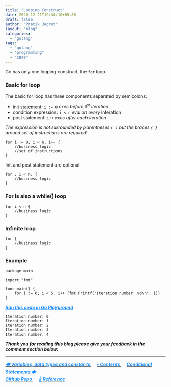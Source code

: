 ```yaml
---
title: "Looping Construct"
date: 2020-12-21T19:34:10+05:30
draft: false
author: "Pratik Jagrut"
layout: "blog"
categories:
  - "golang"
tags:
  - "golang"
  - "programming"
  - "2020"
---
```


Go has only one looping construct, the `for` loop.

### Basic for loop

The basic for loop has three components separated by semicolons:

- init statement: `i := 0` *exec before 1<sup>st</sup> iteration*
- condition expression: `i < n` *eval on every* interation
- post statement: `i++` *exec after each iteration*

*The expression is not surrounded by parentheses `( )` but the braces `{ }` around set of instructions are required.*

```
for i := 0; i < n; i++ {
    //business logic
    //set of instructions
}
```

Init and post statement are optional.

```
for ; i < n; {
    //business logic
}
```

### For is also a while() loop

```
for i < n {
    //business logic
}
```

### Infinite loop

```
for {
    //business logic
}
```

### Example

```
package main

import "fmt"

func main() {
	for i := 0; i < 5; i++ {fmt.Printf("Iteration number: %d\n", i)}
}
```
***<a href="https://play.golang.org/p/OysJvNK3rNz" style="color:DodgerBlue" target="_blank">Run this code in Go Playground</a>***
```
Iteration number: 0
Iteration number: 1
Iteration number: 2
Iteration number: 3
Iteration number: 4
```

***Thank you for reading this blog please give your feedback in the comment section below.***
<hr>

<a href="/blog/golang/series/vdc">
  <b style="color:DodgerBlue">
    <i>🡄 Variables, data types and constants</i>
  </b>
</a> &emsp;

<a href="/blog/golang/series/contents">
  <b style="color:DodgerBlue">
    <i>• Contents</i>
  </b>
</a>  &emsp;

<a href="/blog/golang/series/if_else">
    <b style="color:DodgerBlue">
        <i>Conditional Statements 🡆</i>
    </b>
</a>  &emsp;

<br>

<a href="https://github.com/pratikjagrut/go-tutorial" target="_blank">
  <b style="color:DodgerBlue" class="fab fa-github">
    <i>Github Repo</i>
  </b>
</a>  &emsp;

<a href="https://github.com/pratikjagrut/go-tutorial/blob/master/REFERENCE.md" target="_blank">
  <b style="color:DodgerBlue">
    <i>&#128279; Reference</i>
  </b>
</a>